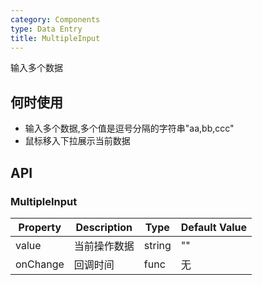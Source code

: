```yaml
---
category: Components
type: Data Entry
title: MultipleInput
---
```


输入多个数据

## 何时使用

- 输入多个数据,多个值是逗号分隔的字符串"aa,bb,ccc"
- 鼠标移入下拉展示当前数据

## API

### MultipleInput

| Property | Description | Type | Default Value |
| --- | --- | --- | --- |
| value | 当前操作数据| string |""|
| onChange | 回调时间 | func | 无 |



